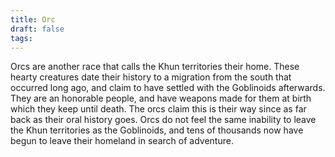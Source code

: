```yaml
---
title: Orc
draft: false
tags:
---
```

 

Orcs are another race that calls the Khun territories their home. These hearty creatures date their history to a migration from the south that occurred long ago, and claim to have settled with the Goblinoids afterwards. They are an honorable people, and have weapons made for them at birth which they keep until death. The orcs claim this is their way since as far back as their oral history goes. Orcs do not feel the same inability to leave the Khun territories as the Goblinoids, and tens of thousands now have begun to leave their homeland in search of adventure.